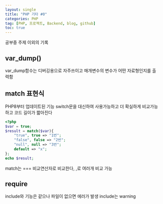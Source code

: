 ```yaml
---
layout: single
title: "PHP 기타 #0"
categories: PHP
tag: [PHP, 프로젝트, Backend, blog, github]
toc: true
---
```


공부중 주제 이외의 기록

## var_dump()
var_dump함수는 디버깅용으로 자주쓰이고 매개변수의 변수가 어떤 자료형인지를 출력함

## match 표현식
PHP8부터 업데이트된 기능
switch문을 대신하여 사용가능하고 더 확실하게 비교가능하고 코드 길이가 짧아진다
```php
<?php
$var = true;
$result = match($var){
	"true", true => "1번";
	"false", false => "2번";
	"null", null => "3번";
	default => "x";
};
echo $result;
```
match는 === 비교연산자로 비교한다, ,로 여러개 비교 가능


## require
include와 기능은 같으나 파일이 없으면 에러가 발생 include는 warning